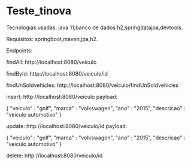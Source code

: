 # Teste_tinova

Tecnologias usadas: java 11,banco de dados h2,springdatajpa,devtools.

Requisitos: springboot,maven,jpa,h2.

Endpoints:

findAll: http://localhost:8080/veiculo

findById: http://localhost:8080/veiculo/id

findUnSoldvehicles: http://localhost:8080/veiculo/findUnSoldvehicles

insert: http://localhost:8080/veiculo
payload: 

{
    "veiculo" : "golf",
    "marca" : "volkswagen",
    "ano" : "2015",
    "descricao" : "veiculo automotivo" 
}


update: http://localhost:8080/veiculo/id
payload: 

{
    "veiculo" : "golf",
    "marca" : "volkswagen",
    "ano" : "2015",
    "descricao" : "veiculo automotivo" 
}

delete: http://localhost:8080/veiculo/id

